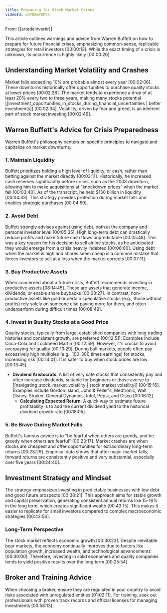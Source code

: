 ```yaml
---
title: Preparing for Stock Market Crises
videoId: uOY8XmYKMss
---
```


From: [[artedeinvertir]] <br/> 

This article outlines warnings and advice from Warren Buffett on how to prepare for future financial crises, emphasizing common-sense, replicable strategies for retail investors <a class="yt-timestamp" data-t="00:00:13">[00:00:13]</a>. While the exact timing of a crisis is unknown, its occurrence is highly likely <a class="yt-timestamp" data-t="00:00:20">[00:00:20]</a>.

## Understanding Market Volatility and Crashes

Market falls exceeding 10% are probable almost every year <a class="yt-timestamp" data-t="00:02:06">[00:02:06]</a>. These downturns historically offer opportunities to purchase quality stocks at lower prices <a class="yt-timestamp" data-t="00:02:28">[00:02:28]</a>. The market tends to experience a drop of at least 20% every two to three years, making many stocks potential [[investment_opportunities_in_stocks_during_financial_uncertainties | better investments]] <a class="yt-timestamp" data-t="00:02:34">[00:02:34]</a>. Volatility, driven by fear and greed, is an inherent part of stock market investing <a class="yt-timestamp" data-t="00:02:49">[00:02:49]</a>.

## Warren Buffett's Advice for Crisis Preparedness

Warren Buffett's philosophy centers on specific principles to navigate and capitalize on market downturns.

### 1. Maintain Liquidity
Buffett prioritizes holding a high level of liquidity, or cash, rather than betting against the market directly <a class="yt-timestamp" data-t="00:03:11">[00:03:11]</a>. Historically, he increased cash reserves significantly before crises, such as the 2008 downturn, allowing him to make acquisitions at "knockdown prices" when the market fell <a class="yt-timestamp" data-t="00:03:40">[00:03:40]</a>. As of the transcript, he held $150 billion in liquidity <a class="yt-timestamp" data-t="00:04:33">[00:04:33]</a>. This strategy provides protection during market falls and enables strategic purchases <a class="yt-timestamp" data-t="00:04:59">[00:04:59]</a>.

### 2. Avoid Debt
Buffett strongly advises against using debt, both at the company and personal investor level <a class="yt-timestamp" data-t="00:05:35">[00:05:35]</a>. High long-term debt can drastically reduce profits and make future cash flows unpredictable <a class="yt-timestamp" data-t="00:05:48">[00:05:48]</a>. This was a key reason for his decision to sell airline stocks, as he anticipated they would emerge from a crisis heavily indebted <a class="yt-timestamp" data-t="00:06:00">[00:06:00]</a>. Using debt when the market is high and shares seem cheap is a common mistake that forces investors to sell at a loss when the market corrects <a class="yt-timestamp" data-t="00:07:11">[00:07:11]</a>.

### 3. Buy Productive Assets
When concerned about a future crisis, Buffett recommends investing in productive assets <a class="yt-timestamp" data-t="08:14:45">[08:14:45]</a>. These are assets that generate income, dividends, or enable share buybacks <a class="yt-timestamp" data-t="00:08:27">[00:08:27]</a>. In contrast, non-productive assets like gold or certain speculative stocks (e.g., those without profits) rely solely on someone else paying more for them, and often underperform during difficult times <a class="yt-timestamp" data-t="00:08:49">[00:08:49]</a>.

### 4. Invest in Quality Stocks at a Good Price
Quality stocks, typically from large, established companies with long trading histories and consistent growth, are preferred <a class="yt-timestamp" data-t="00:12:51">[00:12:51]</a>. Examples include Coca-Cola and Lockheed Martin <a class="yt-timestamp" data-t="00:12:59">[00:12:59]</a>. However, it's crucial to avoid overpaying for quality <a class="yt-timestamp" data-t="00:13:29">[00:13:29]</a>. During bull markets, people often pay excessively high multiples (e.g., 100-300 times earnings) for stocks, increasing risk <a class="yt-timestamp" data-t="00:14:01">[00:14:01]</a>. It is safer to buy when stock prices are low <a class="yt-timestamp" data-t="00:13:45">[00:13:45]</a>.

*   **Dividend Aristocrats**: A list of very safe stocks that consistently pay and often increase dividends, suitable for beginners or those averse to [[navigating_stock_market_volatility | stock market volatility]] <a class="yt-timestamp" data-t="00:15:16">[00:15:16]</a>. Examples include Gordon Island, John & Feller's, Medtronic, Walt Disney, Stryker, General Dynamics, Intel, Pepsi, and Cisco <a class="yt-timestamp" data-t="00:16:12">[00:16:12]</a>.
    *   **Calculating Expected Return**: A quick way to estimate future profitability is to add the current dividend yield to the historical dividend growth rate <a class="yt-timestamp" data-t="00:18:05">[00:18:05]</a>.

### 5. Be Brave During Market Falls
Buffett's famous advice is to "be fearful when others are greedy, and be greedy when others are fearful" <a class="yt-timestamp" data-t="00:23:17">[00:23:17]</a>. Market crashes are when stocks are cheapest and offer opportunities for extraordinary long-term returns <a class="yt-timestamp" data-t="00:23:29">[00:23:29]</a>. Empirical data shows that after major market falls, forward returns are consistently positive and very substantial, especially over five years <a class="yt-timestamp" data-t="00:24:40">[00:24:40]</a>.

## Investment Strategy and Mindset
The strategy emphasizes investing in predictable businesses with low debt and good future prospects <a class="yt-timestamp" data-t="00:38:21">[00:38:21]</a>. This approach aims for stable growth and capital preservation, generating consistent annual returns like 15-16% in the long term, which creates significant wealth <a class="yt-timestamp" data-t="00:43:15">[00:43:15]</a>. This makes it easier to replicate for small investors compared to complex macroeconomic strategies <a class="yt-timestamp" data-t="00:43:56">[00:43:56]</a>.

### Long-Term Perspective
The stock market reflects economic growth <a class="yt-timestamp" data-t="00:30:23">[00:30:23]</a>. Despite inevitable bear markets, the economy continually improves due to factors like population growth, increased wealth, and technological advancements <a class="yt-timestamp" data-t="00:30:00">[00:30:00]</a>. Therefore, investing in solid economies and quality companies tends to yield positive results over the long term <a class="yt-timestamp" data-t="00:25:54">[00:25:54]</a>.

## Broker and Training Advice
When choosing a broker, ensure they are regulated in your country to avoid risks associated with unregulated entities <a class="yt-timestamp" data-t="01:02:11">[01:02:11]</a>. For training, seek out professionals with proven track records and official licenses for managing investments <a class="yt-timestamp" data-t="00:58:13">[00:58:13]</a>.